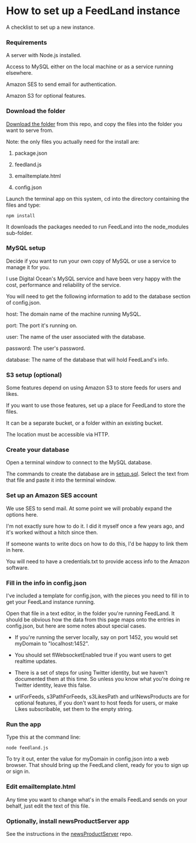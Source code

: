 # How to set up a FeedLand instance

A checklist to set up a new instance. 

### Requirements

A server with Node.js installed.

Access to MySQL either on the local machine or as a service running elsewhere.

Amazon SES to send email for authentication.

Amazon S3 for optional features.

### Download the folder

<a href="https://github.com/scripting/feedlandInstall/archive/refs/heads/main.zip">Download the folder</a> from this repo, and copy the files into the folder you want to serve from. 

Note: the only files you actually need for the install are:

1. package.json

2. feedland.js

3. emailtemplate.html

4. config.json

Launch the terminal app on this system, cd into the directory containing the files and type:

`npm install`

It downloads the packages needed to run FeedLand into the node_modules sub-folder.

### MySQL setup

Decide if you want to run your own copy of MySQL or use a service to manage it for you.

I use Digital Ocean's MySQL service and have been very happy with the cost, performance and reliability of the service.

You will need to get the following information to add to the database section of config.json.

host: The domain name of the machine running MySQL.

port: The port it's running on.

user: The name of the user associated with the database. 

password: The user's password.

database: The name of the database that will hold FeedLand's info.

### S3 setup (optional)

Some features depend on using Amazon S3 to store feeds for users and likes. 

If you want to use those features, set up a place for FeedLand to store the files. 

It can be a separate bucket, or a folder within an existing bucket. 

The location must be accessible via HTTP.

### Create your database

Open a terminal window to connect to the MySQL database. 

The commands to create the database are in <a href="https://github.com/scripting/feedlandInstall/blob/main/setup.sql">setup.sql</a>. Select the text from that file and paste it into the terminal window. 

### Set up an Amazon SES account

We use SES to send mail. At some point we will probably expand the options here.

I'm not exactly sure how to do it. I did it myself once a few years ago, and it's worked without a hitch since then. 

If someone wants to write docs on how to do this, I'd be happy to link them in here. 

You will need to have a credentials.txt to provide access info to the Amazon software. 

### Fill in the info in config.json

I've included a template for config.json, with the pieces you need to fill in to get your FeedLand instance running. 

Open that file in a text editor, in the folder you're running FeedLand. It should be obvious how the data from this page maps onto the entries in config.json, but here are some notes about special cases.

* If you're running the server locally, say on port 1452, you would set myDomain to "localhost:1452".

* You should set flWebsocketEnabled true if you want users to get realtime updates. 

* There is a set of steps for using Twitter identity, but we haven't documented them at this time. So unless you know what you're doing re Twitter identity, leave this false. 

* urlForFeeds, s3PathForFeeds, s3LikesPath and urlNewsProducts are for optional features, if you don't want to host feeds for users, or make Likes subscribable, set them to the empty string.

### Run the app

Type this at the command line:

`node feedland.js`

To try it out, enter the value for myDomain in config.json into a web browser. That should bring up the FeedLand client, ready for you to sign up or sign in.

### Edit emailtemplate.html

Any time you want to change what's in the emails FeedLand sends on your behalf, just edit the text of this file.

### Optionally, install newsProductServer app

See the instructions in the <a href="https://github.com/scripting/newsProductServer">newsProductServer</a> repo.

